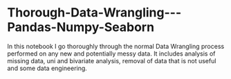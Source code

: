 # Thorough-Data-Wrangling---Pandas-Numpy-Seaborn
In this notebook I go thoroughly through the normal Data Wrangling process performed on any new and potentially messy data. It includes analysis of missing data, uni and bivariate analysis, removal of data that is not useful and some data engineering.
